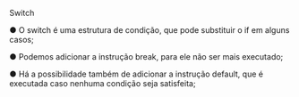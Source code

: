 Switch

● O switch é uma estrutura de condição, que pode substituir o if em alguns
casos;

● Podemos adicionar a instrução break, para ele não ser mais executado;

● Há a possibilidade também de adicionar a instrução default, que é
executada caso nenhuma condição seja satisfeita;